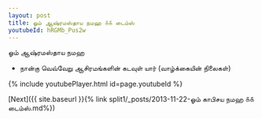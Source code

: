 ```yaml
---
layout: post
title: ஓம் ஆஷ்ரமஸ்தாய நமஹ ௧௧ டைம்ஸ்
youtubeId: hRGMb_Pus2w
---
```

 
 
 ஓம் ஆஷ்ரமஸ்தாய நமஹ  
 
 -  நான்கு வெவ்வேறு ஆசிரமங்களின் கடவுள் யார் (வாழ்க்கையின் நிலைகள்) 
 
  
 
  
 
 
 
 
 
 


{% include youtubePlayer.html id=page.youtubeId %}
 
[Next]({{ site.baseurl }}{% link  split1/_posts/2013-11-22-ஓம் காபிசய நமஹ ௧௧ டைம்ஸ்.md%})
 
